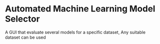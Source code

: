 # Automated Machine Learning Model Selector
A GUI that evaluate several models for a specific dataset, 
Any suitable dataset can be used 
